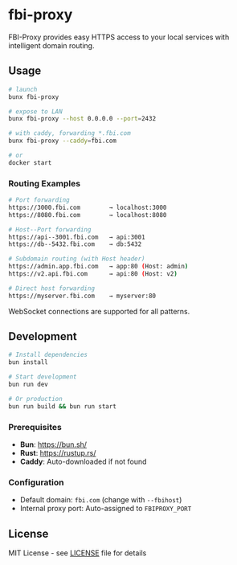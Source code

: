 # fbi-proxy

FBI-Proxy provides easy HTTPS access to your local services with intelligent domain routing.

## Usage

```sh
# launch
bunx fbi-proxy

# expose to LAN
bunx fbi-proxy --host 0.0.0.0 --port=2432

# with caddy, forwarding *.fbi.com
bunx fbi-proxy --caddy=fbi.com

# or
docker start
```

### Routing Examples

```bash
# Port forwarding
https://3000.fbi.com        → localhost:3000
https://8080.fbi.com        → localhost:8080

# Host--Port forwarding
https://api--3001.fbi.com   → api:3001
https://db--5432.fbi.com    → db:5432

# Subdomain routing (with Host header)
https://admin.app.fbi.com   → app:80 (Host: admin)
https://v2.api.fbi.com      → api:80 (Host: v2)

# Direct host forwarding
https://myserver.fbi.com    → myserver:80
```

WebSocket connections are supported for all patterns.

## Development

```bash
# Install dependencies
bun install

# Start development
bun run dev

# Or production
bun run build && bun run start
```

### Prerequisites

- **Bun**: https://bun.sh/
- **Rust**: https://rustup.rs/
- **Caddy**: Auto-downloaded if not found

### Configuration

- Default domain: `fbi.com` (change with `--fbihost`)
- Internal proxy port: Auto-assigned to `FBIPROXY_PORT`

## License

MIT License - see [LICENSE](LICENSE) file for details
